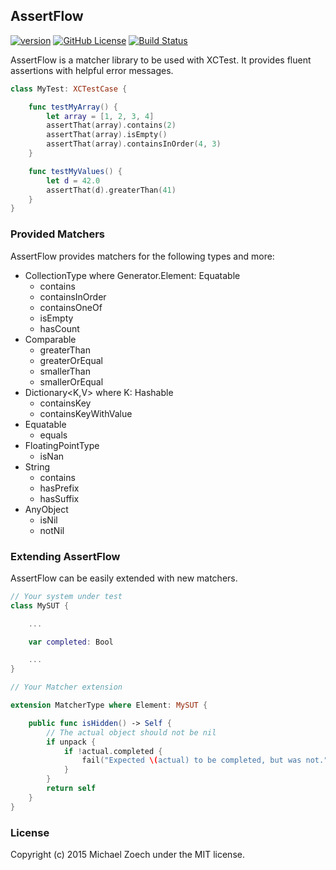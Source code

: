 ## AssertFlow

[![version](https://img.shields.io/badge/version-v0.2.0-blue.svg)](https://github.com/crazymaik/AssertFlow/releases/tag/v0.2.0)
[![GitHub License](https://img.shields.io/badge/license-MIT-blue.svg)](https://raw.githubusercontent.com/crazymaik/AssertFlow/master/LICENSE.txt)
[![Build Status](https://travis-ci.org/crazymaik/AssertFlow.svg?branch=master)](https://travis-ci.org/crazymaik/AssertFlow)

AssertFlow is a matcher library to be used with XCTest.
It provides fluent assertions with helpful error messages.

````swift
class MyTest: XCTestCase {

    func testMyArray() {
        let array = [1, 2, 3, 4]
        assertThat(array).contains(2)
        assertThat(array).isEmpty()
        assertThat(array).containsInOrder(4, 3)
    }

    func testMyValues() {
        let d = 42.0
        assertThat(d).greaterThan(41)
    }
}
````

### Provided Matchers

AssertFlow provides matchers for the following types and more:

* CollectionType where Generator.Element: Equatable
  * contains
  * containsInOrder
  * containsOneOf
  * isEmpty
  * hasCount
* Comparable
  * greaterThan
  * greaterOrEqual
  * smallerThan
  * smallerOrEqual
* Dictionary<K,V> where K: Hashable
  * containsKey
  * containsKeyWithValue
* Equatable
  * equals
* FloatingPointType
  * isNan
* String
  * contains
  * hasPrefix
  * hasSuffix
* AnyObject
  * isNil
  * notNil

### Extending AssertFlow

AssertFlow can be easily extended with new matchers.

```swift
// Your system under test
class MySUT {

    ...

    var completed: Bool

    ...
}

// Your Matcher extension

extension MatcherType where Element: MySUT {

    public func isHidden() -> Self {
        // The actual object should not be nil
        if unpack {
            if !actual.completed {
                fail("Expected \(actual) to be completed, but was not.")
            }
        }
        return self
    }
}

```

### License

Copyright (c) 2015 Michael Zoech under the MIT license.

